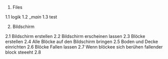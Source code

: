 1. Files

1.1 logik
1.2 __main_
1.3 test

2. Bildschirm

2.1 Bildschirm erstellen 
2.2 Bildschirm erscheinen lassen
2.3 Blöcke erstellen
2.4 Alle Blöcke auf den Bildschirm bringen
2.5 Boden und Decke einrichten 
2.6 Blöcke Fallen lassen
2.7 Wenn blöckee sich berühen fallender block steeeht
2.8
